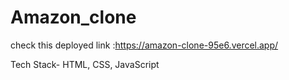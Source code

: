 # Amazon_clone
check this deployed link :https://amazon-clone-95e6.vercel.app/

Tech Stack- HTML, CSS, JavaScript
